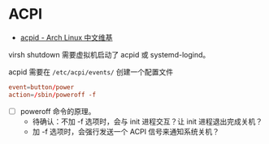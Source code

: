 # ACPI

- [acpid - Arch Linux 中文维基](https://wiki.archlinuxcn.org/wiki/Acpid)

virsh shutdown 需要虚拟机启动了 acpid 或 systemd-logind。

acpid 需要在 `/etc/acpi/events/` 创建一个配置文件

```conf
event=button/power
action=/sbin/poweroff -f
```

- [ ] poweroff 命令的原理。
  - 待确认：不加 -f 选项时，会与 init 进程交互？让 init 进程退出完成关机？
  - 加 -f 选项时，会强行发送一个 ACPI 信号来通知系统关机？
